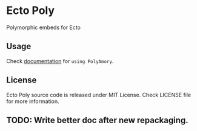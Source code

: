 # Ecto Poly

Polymorphic embeds for Ecto

## Usage

Check [documentation](https://hexdocs.pm/poly_amory/PolyAmory.html) for `using PolyAmory`.

## License

Ecto Poly source code is released under MIT License.
Check LICENSE file for more information.

## TODO: Write better doc after new repackaging.